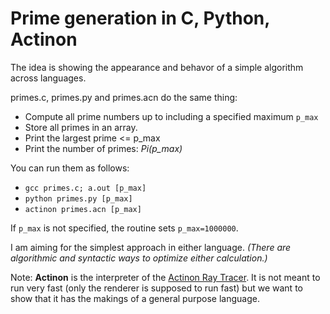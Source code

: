 # Prime generation in C, Python, Actinon
The idea is showing the appearance and behavor of a simple algorithm across languages.

primes.c, primes.py and primes.acn do the same thing:
*   Compute all prime numbers up to including a specified maximum `p_max`
*   Store all primes in an array.
*   Print the largest prime <= p_max
*   Print the number of primes: *Pi(p_max)*

You can run them as follows:
* `gcc primes.c; a.out [p_max]`
* `python primes.py [p_max]`
* `actinon primes.acn [p_max]`

If `p_max` is not specified, the routine sets `p_max=1000000`.

I am aiming for the simplest approach in either language. 
*(There are algorithmic and syntactic ways to optimize either calculation.)*

Note: **Actinon** is the interpreter of the [Actinon Ray Tracer](https://github.com/johsteffens/actinon). It is not meant to run very fast (only the renderer is supposed to run fast) but we want to show that it has the makings of a general purpose language.

